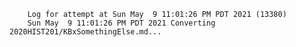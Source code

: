         Log for attempt at Sun May  9 11:01:26 PM PDT 2021 (13380)
        Sun May  9 11:01:26 PM PDT 2021 Converting 2020HIST201/KBxSomethingElse.md...
